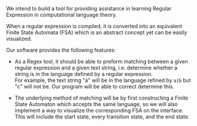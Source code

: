 We intend to build a tool for providing assistance in learning Regular Expression in computational language theory.

When a regular expression is compiled, it is converted into an equivalent Finite State Automata (FSA) which is an abstract concept yet can be easily visualized.

Our software provides the following features:
- As a Regex tool, it should be able to preform matching between a given regular expression and a given text string,
  i.e. determine whether a string is in the language defined by a regular expression.  
    For example, the text string "a" will be in the language refined by `a|b` but "c" will not be.
    Our program will be able to correct determine this.

- The underlying method of matching will be by first constructing a Finite State Automaton which accepts the same language,
  so we will also implement a way to visualize the corresponding FSA on the interface. This will include 
  the start state, every transition state, and the end state.
